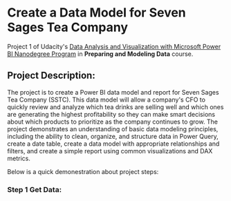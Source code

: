 # **Create a Data Model for Seven Sages Tea Company**

Project 1 of Udacity's [Data Analysis and Visualization with Microsoft Power BI Nanodegree Program](https://www.udacity.com/course/data-analysis-and-visualization-with-power-BI-nanodegree--nd331)
in **Preparing and Modeling Data** course.

## Project Description:
The project is to create a Power BI data model and report for Seven Sages Tea Company (SSTC). This data model will allow a company's CFO to quickly review and analyze which tea drinks are selling well and which ones are generating the highest profitability so they can make smart decisions about which products to prioritize as the company continues to grow.
The project demonstrates an understanding of basic data modeling principles, including the ability to clean, organize, and structure data in Power Query, create a date table, create a data model with appropriate relationships and filters, and create a simple report using common visualizations and DAX metrics.

Below is a quick demonestration about project steps:

### Step 1 Get Data:
